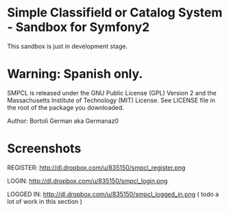 Simple Classifield or Catalog System - Sandbox for Symfony2
========================

This sandbox is just in development stage.

Warning: Spanish only.
====

SMPCL is released under the GNU Public License (GPL) Version 2 and the 
Massachusetts Institute of Technology (MIT) License. See LICENSE file 
in the root of the package you downloaded.

Author: Bortoli German aka Germanaz0

Screenshots
===

REGISTER: http://dl.dropbox.com/u/835150/smpcl_register.png

LOGIN: http://dl.dropbox.com/u/835150/smpcl_login.png

LOGGED IN: http://dl.dropbox.com/u/835150/smpcl_logged_in.png ( todo a lot of work in this section )
